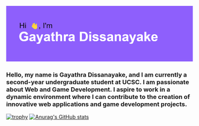 [![MasterHead](https://github.com/ItsAeox/ItsAeox/blob/main/download.png)](https://github.com/ItsAeox)
### Hello, my name is Gayathra Dissanayake, and I am currently a second-year undergraduate student at UCSC. I am passionate about Web and Game Development. I aspire to work in a dynamic environment where I can contribute to the creation of innovative web applications and game development projects.


[![trophy](https://github-profile-trophy.vercel.app/?username=ItsAeox&theme=onedark)](https://github.com/ryo-ma/github-profile-trophy)
[![Anurag's GitHub stats](https://github-readme-stats.vercel.app/api?username=ItsAeox&show_icons=true&theme=radical)](https://github.com/anuraghazra/github-readme-stats)


